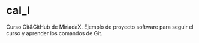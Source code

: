 # cal_I
Curso Git&GitHub de MiriadaX. Ejemplo de proyecto software para seguir el 
curso y aprender los comandos de Git.

